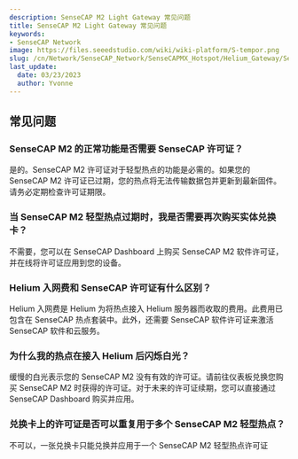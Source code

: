 ```yaml
---
description: SenseCAP M2 Light Gateway 常见问题
title: SenseCAP M2 Light Gateway 常见问题
keywords:
- SenseCAP Network
image: https://files.seeedstudio.com/wiki/wiki-platform/S-tempor.png
slug: /cn/Network/SenseCAP_Network/SenseCAPMX_Hotspot/Helium_Gateway/SenseCAP_M2_Light/FAQ
last_update:
  date: 03/23/2023
  author: Yvonne
---
```

## 常见问题

### SenseCAP M2 的正常功能是否需要 SenseCAP 许可证？

是的。SenseCAP M2 许可证对于轻型热点的功能是必需的。如果您的 SenseCAP M2 许可证已过期，您的热点将无法传输数据包并更新到最新固件。请务必定期检查许可证期限。

### 当 SenseCAP M2 轻型热点过期时，我是否需要再次购买实体兑换卡？

不需要，您可以在 SenseCAP Dashboard 上购买 SenseCAP M2 软件许可证，并在线将许可证应用到您的设备。

### Helium 入网费和 SenseCAP 许可证有什么区别？

Helium 入网费是 Helium 为将热点接入 Helium 服务器而收取的费用。此费用已包含在 SenseCAP 热点套装中。此外，还需要 SenseCAP 软件许可证来激活 SenseCAP 软件和云服务。

### 为什么我的热点在接入 Helium 后闪烁白光？

缓慢的白光表示您的 SenseCAP M2 没有有效的许可证。请前往仪表板兑换您购买 SenseCAP M2 时获得的许可证。对于未来的许可证续期，您可以直接通过 SenseCAP Dashboard 购买并应用。

### 兑换卡上的许可证是否可以重复用于多个 SenseCAP M2 轻型热点？

不可以，一张兑换卡只能兑换并应用于一个 SenseCAP M2 轻型热点许可证